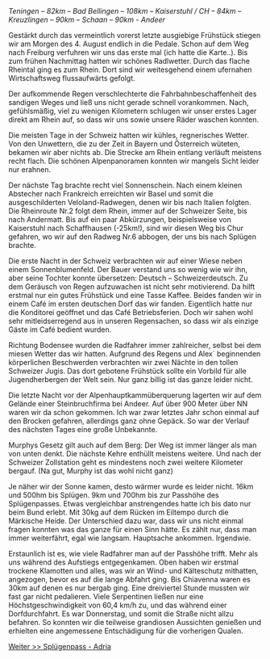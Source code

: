 <html><body><em>Teningen – 82km – Bad Bellingen – 108km – Kaiserstuhl / CH – 84km – Kreuzlingen – 90km – Schaan – 90km  - Andeer</em>

Gestärkt durch das vermeintlich vorerst letzte ausgiebige Frühstück stiegen wir am Morgen des 4. August endlich in die Pedale. Schon auf dem Weg nach Freiburg verfuhren wir uns das erste mal (ich hatte die Karte..). Bis zum frühen Nachmittag hatten wir schönes Radlwetter. Durch das flache Rheintal ging es zum Rhein. Dort sind wir weitesgehend einem ufernahen Wirtschaftsweg flussaufwärts gefolgt.

Der aufkommende Regen verschlechterte die Fahrbahnbeschaffenheit des sandigen Weges und ließ uns nicht gerade schnell vorankommen. Nach, gefühlsmäßig, viel zu wenigen Kilometern schlugen wir unser erstes Lager direkt am Rhein auf, so dass wir uns sowie unsere Räder waschen konnten.

Die meisten Tage in der Schweiz hatten wir kühles, regnerisches Wetter. Von den Unwettern, die zu der Zeit in Bayern und Österreich wüteten, bekamen wir aber nichts ab. Die Strecke am Rhein entlang verläuft meistens recht flach. Die schönen Alpenpanoramen konnten wir mangels Sicht leider nur erahnen.

<!--more-->

Der nächste Tag brachte recht viel Sonnenschein. Nach einem kleinen Abstecher nach Frankreich erreichten wir Basel und somit die ausgeschilderten Veloland-Radwegen, denen wir bis nach Italien folgten. Die Rheinroute Nr.2 folgt dem Rhein, immer auf der Schweizer Seite, bis nach Andermatt. Bis auf ein paar Abkürzungen, beispielsweise von Kaiserstuhl nach Schaffhausen (-25km!), sind wir diesen Weg bis Chur gefahren, wo wir auf den Radweg Nr.6 abbogen, der uns bis nach Splügen brachte.

Die erste Nacht in der Schweiz verbrachten wir auf einer Wiese neben einem Sonnenblumenfeld. Der Bauer verstand uns so wenig wie wir ihn, aber seine Tochter konnte übersetzen: Deutsch – Schweizerdeutsch. Zu dem Geräusch von Regen aufzuwachen ist nicht sehr motivierend. Da hilft erstmal nur ein gutes Frühstück und eine Tasse Kaffee. Beides fanden wir in einem Café im ersten deutschen Dorf das wir fanden. Eigentlich hatte nur die Konditorei geöffnet und das Café Betriebsferien. Doch wir sahen wohl sehr mitleidserregend aus in unseren Regensachen, so dass wir als einzige Gäste im Café bedient wurden.

Richtung Bodensee wurden die Radfahrer immer zahlreicher, selbst bei dem miesen Wetter das wir hatten. Aufgrund des Regens und Alex´ beginnenden körperlichen Beschwerden verbrachten wir zwei Nächte in den tollen Schweizer Jugis. Das dort gebotene Frühstück sollte ein Vorbild für alle Jugendherbergen der Welt sein. Nur ganz billig ist das ganze leider nicht.

Die letzte Nacht vor der Alpenhauptkammüberquerung lagerten wir auf dem Gelände einer Steinbruchfirma bei Andeer. Auf über 900 Meter über NN waren wir da schon gekommen. Ich war zwar letztes Jahr schon einmal auf den Brocken gefahren, allerdings ganz ohne Gepäck. So war der Verlauf des nächsten Tages eine große Unbekannte.

Murphys Gesetz gilt auch auf dem Berg: Der Weg ist immer länger als man von unten denkt. Die nächste Kehre enthüllt meistens weitere. Und nach der Schweizer Zollstation geht es mindestens noch zwei weitere Kilometer bergauf. (Na gut, Murphy ist das wohl nicht ganz)

Je näher wir der Sonne kamen, desto wärmer wurde es leider nicht. 16km und 500hm bis Splügen. 9km und 700hm bis zur Passhöhe des Splügenpasses. Etwas vergleichbar anstrengendes hatte ich bis dato nur beim Bund erlebt. Mit 30kg auf dem Rücken im Eiltempo durch die Märkische Heide. Der Unterschied dazu war, dass wir uns nicht einmal fragen konnten was das ganze für einen Sinn hätte. Es zählt nur, dass man immer weiterfährt, egal wie langsam. Hauptsache ankommen. Irgendwie.

Erstaunlich ist es, wie viele Radfahrer man auf der Passhöhe trifft. Mehr als uns während des Aufstiegs entgegenkamen. Oben haben wir erstmal trockene Klamotten und alles, was wir an Wind- und Kälteschutz mithatten, angezogen, bevor es auf die lange Abfahrt ging. Bis Chiavenna waren es 30km auf denen es nur bergab ging. Eine dreiviertel Stunde mussten wir fast gar nicht pedalieren. Viele Serpentinen ließen nur eine Höchstgeschwindigkeit von 60,4 km/h zu, und das während einer Dorfdurchfahrt. Es war Donnerstag, und somit die Straße nicht allzu befahren. So konnten wir die teilweise grandiosen Aussichten genießen und erhielten eine angemessene Entschädigung für die vorherigen Qualen.

<a href="../spluegenpass-adria">Weiter &gt;&gt; Splügenpass - Adria</a></body></html>